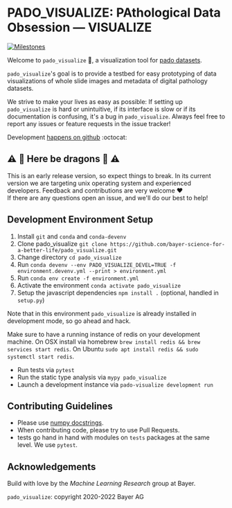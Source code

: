 # PADO_VISUALIZE: PAthological Data Obsession &mdash; VISUALIZE

[![Milestones](https://img.shields.io/badge/mlr%20milestones-pavo-brightgreen)](https://github.com/bayer-int/pathdrive-pavo/milestones?direction=asc&sort=due_date&state=open)

Welcome to `pado_visualize` :wave:, a visualization tool for
[pado datasets](https://github.com/bayer-science-for-a-better-life/pado).

`pado_visualize`'s goal is to provide a testbed for easy prototyping of data
visualizations of whole slide images and metadata of digital pathology datasets.

We strive to make your lives as easy as possible: If setting up
`pado_visualize` is hard or unintuitive, if its interface is slow or if its
documentation is confusing, it's a bug in `pado_visualize`.
Always feel free to report any issues or feature requests in the issue tracker!

Development
[happens on github](https://github.com/bayer-science-for-a-better-life/pado_visualize)
:octocat:


## :warning: :dragon: Here be dragons :dragon: :warning:

This is an early release version, so expect things to break. In its current
version we are targeting unix operating system and experienced developers.
Feedback and contributions are very welcome :heart: <br>
If there are any questions open an issue, and we'll do our best to help!


## Development Environment Setup

1. Install `git` and `conda` and `conda-devenv`
2. Clone pado_visualize `git clone https://github.com/bayer-science-for-a-better-life/pado_visualize.git`
3. Change directory `cd pado_visualize`
4. Run `conda devenv --env PADO_VISUALIZE_DEVEL=TRUE -f environment.devenv.yml --print > environment.yml`
5. Run `conda env create -f environment.yml`
6. Activate the environment `conda activate pado_visualize`
7. Setup the javascript dependencies `npm install .` (optional, handled in `setup.py`)

Note that in this environment `pado_visualize` is already installed in
development mode, so go ahead and hack.

Make sure to have a running instance of redis on your development machine. On
OSX install via homebrew `brew install redis && brew services start redis`. On
Ubuntu `sudo apt install redis && sudo systemctl start redis`.

- Run tests via `pytest`
- Run the static type analysis via `mypy pado_visualize`
- Launch a development instance via `pado-visualize development run`


## Contributing Guidelines

- Please use [numpy docstrings](https://numpydoc.readthedocs.io/en/latest/format.html#docstring-standard).
- When contributing code, please try to use Pull Requests.
- tests go hand in hand with modules on ```tests``` packages at the same level. We use ```pytest```.


## Acknowledgements

Build with love by the _Machine Learning Research_ group at Bayer.

`pado_visualize`: copyright 2020-2022 Bayer AG
